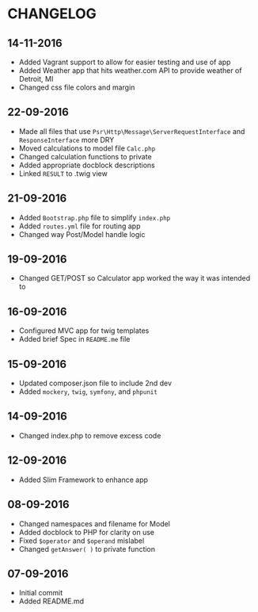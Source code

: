 # CHANGELOG

## 14-11-2016

* Added Vagrant support to allow for easier testing and use of app
* Added Weather app that hits weather.com API to provide weather of Detroit, MI
* Changed css file colors and margin

## 22-09-2016

* Made all files that use `Psr\Http\Message\ServerRequestInterface` and `ResponseInterface` more DRY
* Moved calculations to model file `Calc.php`
* Changed calculation functions to private
* Added appropriate docblock descriptions
* Linked `RESULT` to .twig view

## 21-09-2016

* Added `Bootstrap.php` file to simplify `index.php`
* Added `routes.yml` file for routing app
* Changed way Post/Model handle logic

## 19-09-2016

* Changed GET/POST so Calculator app worked the way it was intended to

## 16-09-2016

* Configured MVC app for twig templates
* Added brief Spec in `README.me` file

## 15-09-2016

* Updated composer.json file to include 2nd dev
* Added `mockery`, `twig`, `symfony`, and `phpunit`

## 14-09-2016

* Changed index.php to remove excess code

## 12-09-2016

* Added Slim Framework to enhance app

## 08-09-2016

* Changed namespaces and filename for Model
* Added docblock to PHP for clarity on use
* Fixed `$operator` and `$operand` mislabel
* Changed `getAnswer( )` to private function

## 07-09-2016

* Initial commit
* Added README.md
